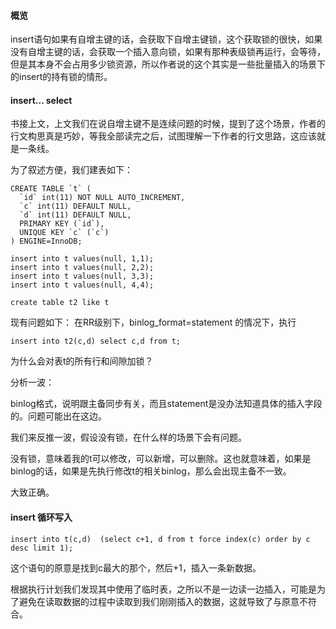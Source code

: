 #### 概览

insert语句如果有自增主键的话，会获取下自增主键锁，这个获取锁的很快，如果没有自增主键的话，会获取一个插入意向锁，如果有那种表级锁再运行，会等待，但是其本身不会占用多少锁资源，所以作者说的这个其实是一些批量插入的场景下的insert的持有锁的情形。



#### insert... select 

书接上文，上文我们在说自增主键不是连续问题的时候，提到了这个场景，作者的行文构思真是巧妙，等我全部读完之后，试图理解一下作者的行文思路，这应该就是一条线。

为了叙述方便，我们建表如下：

```mysql
CREATE TABLE `t` (
  `id` int(11) NOT NULL AUTO_INCREMENT,
  `c` int(11) DEFAULT NULL,
  `d` int(11) DEFAULT NULL,
  PRIMARY KEY (`id`),
  UNIQUE KEY `c` (`c`)
) ENGINE=InnoDB;

insert into t values(null, 1,1);
insert into t values(null, 2,2);
insert into t values(null, 3,3);
insert into t values(null, 4,4);

create table t2 like t
```



现有问题如下： 在RR级别下，binlog_format=statement 的情况下，执行

```mysql
insert into t2(c,d) select c,d from t;
```

为什么会对表t的所有行和间隙加锁？



分析一波：

binlog格式，说明跟主备同步有关，而且statement是没办法知道具体的插入字段的。问题可能出在这边。

我们来反推一波，假设没有锁，在什么样的场景下会有问题。

没有锁，意味着我的t可以修改，可以新增，可以删除。这也就意味着，如果是binlog的话，如果是先执行修改t的相关binlog，那么会出现主备不一致。

大致正确。



#### insert 循环写入

```mysql
insert into t(c,d)  (select c+1, d from t force index(c) order by c desc limit 1);
```

这个语句的原意是找到c最大的那个，然后+1，插入一条新数据。

根据执行计划我们发现其中使用了临时表，之所以不是一边读一边插入，可能是为了避免在读取数据的过程中读取到我们刚刚插入的数据，这就导致了与原意不符合。





